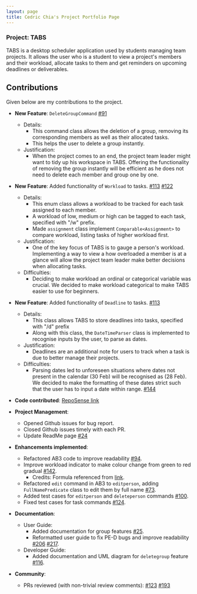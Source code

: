 ```yaml
---
layout: page
title: Cedric Chia's Project Portfolio Page
---
```


### Project: TABS

TABS is a desktop scheduler application used by students managing team projects. It allows the user who is a student to view a project's members and their workload, allocate tasks to them
and get reminders on upcoming deadlines or deliverables.

## Contributions
Given below are my contributions to the project.

* **New Feature**: `DeleteGroupCommand` [#91](https://github.com/AY2223S1-CS2103T-W10-1/tp/pull/91)
  * Details:
    * This command class allows the deletion of a group, removing its corresponding members as well as their allocated tasks.
    * This helps the user to delete a group instantly.
  * Justification:
    * When the project comes to an end, the project team leader might want to tidy up his workspace in TABS. Offering the functionality
    of removing the group instantly will be efficient as he does not need to delete each member and group one by one.

* **New Feature**: Added functionality of `Workload` to tasks. [#113](https://github.com/AY2223S1-CS2103T-W10-1/tp/pull/113)
  [#122](https://github.com/AY2223S1-CS2103T-W10-1/tp/pull/122)
  * Details:
    * This enum class allows a workload to be tracked for each task assigned to each member.
    * A workload of low, medium or high can be tagged to each task, specified with "/w" prefix.
    * Made `assignment` class implement `Comparable<Assignment>` to compare workload, listing tasks of higher workload first.
  * Justification:
    * One of the key focus of TABS is to gauge a person's workload. Implementing a way to view a how overloaded a 
    member is at a glance will allow the project team leader make better decisions when allocating tasks.
  * Difficulties:
    * Deciding to make workload an ordinal or categorical variable was crucial. We decided to make workload categorical to make
    TABS easier to use for beginners.

* **New Feature**: Added functionality of `Deadline` to tasks. [#113](https://github.com/AY2223S1-CS2103T-W10-1/tp/pull/113)
  * Details: 
    * This class allows TABS to store deadlines into tasks, specified with "/d" prefix
    * Along with this class, the `DateTimeParser` class is implemented to recognise inputs by the user, to parse as dates.
  * Justification:
    * Deadlines are an additional note for users to track when a task is due to better manage their projects.
  * Difficulties:
    * Parsing dates led to unforeseen situations where dates not present in the calendar (30 Feb) will be recognised
    as (28 Feb). We decided to make the formatting of these dates strict such that the user has to input a date within range.
    [#144](https://github.com/AY2223S1-CS2103T-W10-1/tp/pull/144)
    

* **Code contributed**: [RepoSense link](https://nus-cs2103-ay2223s1.github.io/tp-dashboard/?search=cedricchia123&breakdown=true)

* **Project Management**:
    * Opened Github issues for bug report.
    * Closed Github issues timely with each PR.
    * Update ReadMe page [#24](https://github.com/AY2223S1-CS2103T-W10-1/tp/pull/24)

* **Enhancements implemented**:
    * Refactored AB3 code to improve readability [#94](https://github.com/AY2223S1-CS2103T-W10-1/tp/pull/94).
    * Improve workload indicator to make colour change from green to red gradual [#142](https://github.com/AY2223S1-CS2103T-W10-1/tp/pull/142).
      * Credits: Formula referenced from [link](https://stackoverflow.com/questions/340209/generate-colors-between-red-and-green-for-a-power-meter).
    * Refactored `edit` command in AB3 to `editperson`, adding `FullNamePredicate` class to edit them by full name [#73](https://github.com/AY2223S1-CS2103T-W10-1/tp/pull/73).
    * Added test cases for `editperson` and `deleteperson` commands [#100](https://github.com/AY2223S1-CS2103T-W10-1/tp/pull/100).
    * Fixed test cases for task commands [#124](https://github.com/AY2223S1-CS2103T-W10-1/tp/pull/124).

* **Documentation**:
    * User Guide:
      * Added documentation for group features [#25](https://github.com/AY2223S1-CS2103T-W10-1/tp/pull/25).
      * Reformatted user guide to fix PE-D bugs and improve readability [#206](https://github.com/AY2223S1-CS2103T-W10-1/tp/pull/206) [#217](https://github.com/AY2223S1-CS2103T-W10-1/tp/pull/217).
    * Developer Guide:
      * Added documentation and UML diagram for `deletegroup` feature [#116](https://github.com/AY2223S1-CS2103T-W10-1/tp/pull/116).

* **Community**:
    * PRs reviewed (with non-trivial review comments): [#123](https://github.com/AY2223S1-CS2103T-W10-1/tp/pull/123) [#193](https://github.com/AY2223S1-CS2103T-W10-1/tp/pull/193)


